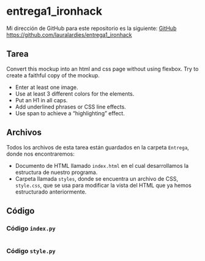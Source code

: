 # entrega1_ironhack
Mi dirección de GitHub para este repositorio es la siguiente: [GitHub](https://github.com/lauralardies/entrega1_ironhack)
https://github.com/lauralardies/entrega1_ironhack

## Tarea
Convert this mockup into an html and css page without using flexbox. Try to create a faithful copy of the mockup.
- Enter at least one image.
- Use at least 3 different colors for the elements.
- Put an H1 in all caps.
- Add underlined phrases or CSS line effects.
- Use span to achieve a “highlighting” effect.

## Archivos
Todos los archivos de esta tarea están guardados en la carpeta `Entrega`, donde nos encontraremos:
- Documento de HTML llamado `index.html` en el cual desarrollamos la estructura de nuestro programa.
- Carpeta llamada `styles`, donde se encuentra un archivo de CSS, `style.css`, que se usa para modificar la vista del HTML que ya hemos estructurado anteriormente.
## Código
### Código `index.py`
```
```
### Código `style.py`
```
```
